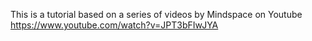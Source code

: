 This is a tutorial based on a series of videos by Mindspace on Youtube
https://www.youtube.com/watch?v=JPT3bFIwJYA